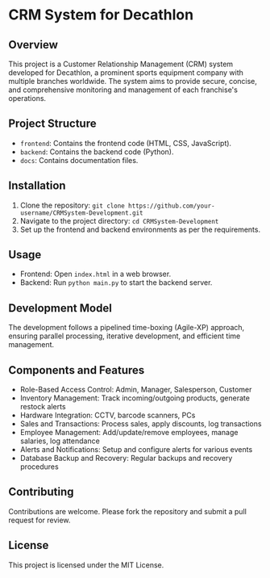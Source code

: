 # CRM System for Decathlon

## Overview
This project is a Customer Relationship Management (CRM) system developed for Decathlon, a prominent sports equipment company with multiple branches worldwide. The system aims to provide secure, concise, and comprehensive monitoring and management of each franchise's operations.

## Project Structure
- `frontend`: Contains the frontend code (HTML, CSS, JavaScript).
- `backend`: Contains the backend code (Python).
- `docs`: Contains documentation files.

## Installation
1. Clone the repository: `git clone https://github.com/your-username/CRMSystem-Development.git`
2. Navigate to the project directory: `cd CRMSystem-Development`
3. Set up the frontend and backend environments as per the requirements.

## Usage
- Frontend: Open `index.html` in a web browser.
- Backend: Run `python main.py` to start the backend server.

## Development Model
The development follows a pipelined time-boxing (Agile-XP) approach, ensuring parallel processing, iterative development, and efficient time management.

## Components and Features
- Role-Based Access Control: Admin, Manager, Salesperson, Customer
- Inventory Management: Track incoming/outgoing products, generate restock alerts
- Hardware Integration: CCTV, barcode scanners, PCs
- Sales and Transactions: Process sales, apply discounts, log transactions
- Employee Management: Add/update/remove employees, manage salaries, log attendance
- Alerts and Notifications: Setup and configure alerts for various events
- Database Backup and Recovery: Regular backups and recovery procedures

## Contributing
Contributions are welcome. Please fork the repository and submit a pull request for review.

## License
This project is licensed under the MIT License.
